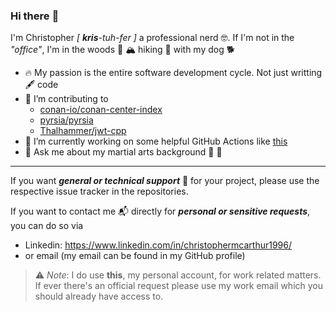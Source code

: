### Hi there :wave:

I'm Christopher _[ **kris**-tuh-fer ]_ a professional nerd :nerd_face:. If I'm not in the _"office"_, I'm in the woods :evergreen_tree: :mountain_snow: hiking :hiking_boot: with my dog :dog2:

* :fire: My passion is the entire software development cycle. Not just writting :fountain_pen: code 
* :dancers: I’m contributing to
  - [conan-io/conan-center-index](https://github.com/conan-io/conan-center-index)
  - [pyrsia/pyrsia](https://github.com/pyrsia/pyrsia)
  - [Thalhammer/jwt-cpp](https://github.com/Thalhammer/jwt-cpp)
* :telescope: I’m currently working on some helpful GitHub Actions like [this](https://github.com/prince-chrismc/count-used-by-action)
* :speech_balloon: Ask me about my martial arts background :martial_arts_uniform: :boxing_glove:

---

If you want _**general or technical support**_ :hammer: for your project, please use the respective issue tracker in the repositories.

If you want to contact me :mailbox_with_mail: directly for _**personal or sensitive requests**_, you can do so via
  * Linkedin: https://www.linkedin.com/in/christophermcarthur1996/
  * or email (my email can be found in my GitHub profile)

> :warning: _Note_: I do use **this**, my personal account, for work related matters. If ever there's an official request please use my work email which you should already have access to.

<!--
**prince-chrismc/prince-chrismc** is a ✨ _special_ ✨ repository because its `README.md` (this file) appears on your GitHub profile.

Here are some ideas to get you started:

- 🔭 I’m currently working on ...
- 🌱 I’m currently learning ...
- 👯 I’m looking to collaborate on ...
- 🤔 I’m looking for help with ...
- 💬 Ask me about ...
- 📫 How to reach me: ...
- 😄 Pronouns: ...
- ⚡ Fun fact: ...
-->

<!--
1. :ear: business requirements
2. :alembic: desinging a tailored solution
3. :building_construction: CI/CD infrastucture
4. :package: software
5. :rocket: shipping release often
6. :bug: squashing
7. :sos: supporting costumers
8. :test_tube: measuring response
9. :ear: to feedback
-->
